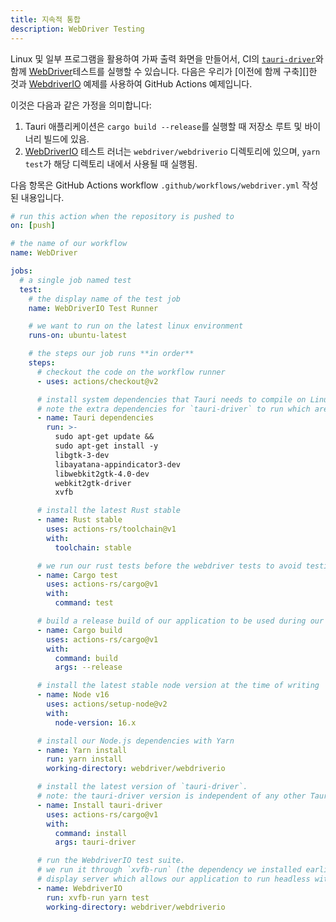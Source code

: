 ```yaml
---
title: 지속적 통합
description: WebDriver Testing
---
```


Linux 및 일부 프로그램을 활용하여 가짜 출력 화면을 만들어서, CI의 [`tauri-driver`][]와 함께 [WebDriver][]테스트를 실행할 수 있습니다. 다음은 우리가 [이전에 함께 구축][]한 것과 [WebdriverIO][] 예제를 사용하여 GitHub Actions 예제입니다.

이것은 다음과 같은 가정을 의미합니다:

1. Tauri 애플리케이션은 `cargo build --release`를 실행할 때 저장소 루트 및 바이너리 빌드에 있음.
2. [WebDriverIO][] 테스트 러너는 `webdriver/webdriverio` 디렉토리에 있으며, `yarn test`가 해당 디렉토리 내에서 사용될 때 실행됨.

다음 항목은 GitHub Actions workflow `.github/workflows/webdriver.yml` 작성된 내용입니다.

```yaml
# run this action when the repository is pushed to
on: [push]

# the name of our workflow
name: WebDriver

jobs:
  # a single job named test
  test:
    # the display name of the test job
    name: WebDriverIO Test Runner

    # we want to run on the latest linux environment
    runs-on: ubuntu-latest

    # the steps our job runs **in order**
    steps:
      # checkout the code on the workflow runner
      - uses: actions/checkout@v2

      # install system dependencies that Tauri needs to compile on Linux.
      # note the extra dependencies for `tauri-driver` to run which are: `webkit2gtk-driver` and `xvfb`
      - name: Tauri dependencies
        run: >-
          sudo apt-get update &&
          sudo apt-get install -y
          libgtk-3-dev
          libayatana-appindicator3-dev
          libwebkit2gtk-4.0-dev
          webkit2gtk-driver
          xvfb

      # install the latest Rust stable
      - name: Rust stable
        uses: actions-rs/toolchain@v1
        with:
          toolchain: stable

      # we run our rust tests before the webdriver tests to avoid testing a broken application
      - name: Cargo test
        uses: actions-rs/cargo@v1
        with:
          command: test

      # build a release build of our application to be used during our WebdriverIO tests
      - name: Cargo build
        uses: actions-rs/cargo@v1
        with:
          command: build
          args: --release

      # install the latest stable node version at the time of writing
      - name: Node v16
        uses: actions/setup-node@v2
        with:
          node-version: 16.x

      # install our Node.js dependencies with Yarn
      - name: Yarn install
        run: yarn install
        working-directory: webdriver/webdriverio

      # install the latest version of `tauri-driver`.
      # note: the tauri-driver version is independent of any other Tauri versions
      - name: Install tauri-driver
        uses: actions-rs/cargo@v1
        with:
          command: install
          args: tauri-driver

      # run the WebdriverIO test suite.
      # we run it through `xvfb-run` (the dependency we installed earlier) to have a fake
      # display server which allows our application to run headless without any changes to the code
      - name: WebdriverIO
        run: xvfb-run yarn test
        working-directory: webdriver/webdriverio
```

[previously built together]: /ko/guides/test/webdriver/example/webdriverio

[webdriver]: https://www.w3.org/TR/webdriver/
[`tauri-driver`]: https://crates.io/crates/tauri-driver
[webdriverio]: https://webdriver.io/

